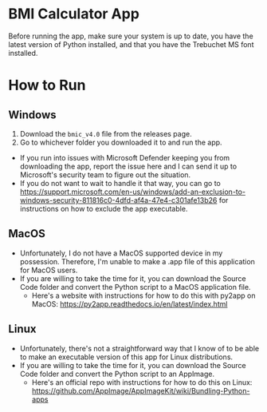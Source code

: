 # BMI Calculator App
Before running the app, make sure your system is up to date, you have the latest version of Python installed, and that you have the Trebuchet MS font installed.

# How to Run

## Windows

1. Download the `bmic_v4.0` file from the releases page.
2. Go to whichever folder you downloaded it to and run the app.

* If you run into issues with Microsoft Defender keeping you from downloading the app, report the issue here and I can send it up to Microsoft's security team to figure out the situation.
* If you do not want to wait to handle it that way, you can go to https://support.microsoft.com/en-us/windows/add-an-exclusion-to-windows-security-811816c0-4dfd-af4a-47e4-c301afe13b26 for instructions on how to exclude the app executable.

## MacOS

* Unfortunately, I do not have a MacOS supported device in my possession. Therefore, I'm unable to make a .app file of this application for MacOS users.
* If you are willing to take the time for it, you can download the Source Code folder and convert the Python script to a MacOS application file.
  * Here's a website with instructions for how to do this with py2app on MacOS: https://py2app.readthedocs.io/en/latest/index.html

## Linux

* Unfortunately, there's not a straightforward way that I know of to be able to make an executable version of this app for Linux distributions.
* If you are willing to take the time for it, you can download the Source Code folder and convert the Python script to an AppImage.
  * Here's an official repo with instructions for how to do this on Linux: https://github.com/AppImage/AppImageKit/wiki/Bundling-Python-apps
